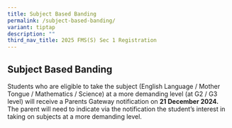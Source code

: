 ```yaml
---
title: Subject Based Banding
permalink: /subject-based-banding/
variant: tiptap
description: ""
third_nav_title: 2025 FMS(S) Sec 1 Registration
---
```

<p></p>
<h2>Subject Based Banding</h2>
<p>Students who are eligible to take the subject (English Language / Mother
Tongue / Mathematics / Science) at a more demanding level (at G2 / G3 level)
will receive a Parents Gateway notification on <strong>21 December 2024.</strong> The
parent will need to indicate via the notification the student’s interest
in taking on subjects at a more demanding level.&nbsp;</p>